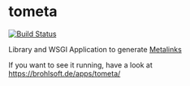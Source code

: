 # tometa

[![Build Status](https://travis-ci.org/janbrohl/tometa.svg?branch=master)](https://travis-ci.org/janbrohl/tometa)

Library and WSGI Application to generate [Metalinks](https://en.wikipedia.org/wiki/Metalink)

If you want to see it running, have a look at https://brohlsoft.de/apps/tometa/ 
